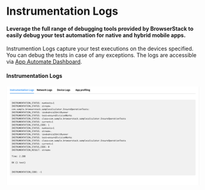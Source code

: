 # Instrumentation Logs

#### Leverage the full range of debugging tools provided by BrowserStack to easily debug your test automation for native and hybrid mobile apps.

Instrumention Logs capture your test executions on the devices specified. You can debug the tests in case of any exceptions. The logs are accessible via [App Automate Dashboard](https://app-automate.browserstack.com/dashboard).

#### Instrumentation Logs

![text logs](https://raw.githubusercontent.com/akanksha260991/bs_docs_revamp_content/master/Screenshot%202019-08-29%20at%206.37.43%20PM.png "text logs")
